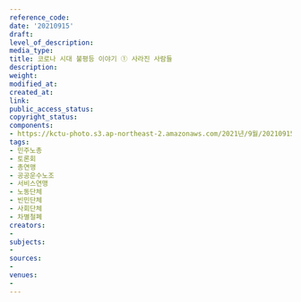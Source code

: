 ```yaml
---
reference_code: 
date: '20210915'
draft: 
level_of_description: 
media_type: 
title: 코로나 시대 불평등 이야기 ① 사라진 사람들
description: 
weight: 
modified_at: 
created_at: 
link: 
public_access_status: 
copyright_status: 
components:
- https://kctu-photo.s3.ap-northeast-2.amazonaws.com/2021년/9월/20210915-코로나+시대+불평등+이야기+①+사라진+사람들_민주노총_토론회_총연맹_공공운수노조_서비스연맹_노동단체_빈민단체_사회단체_차별철폐/404130_61949_5031.jpg
tags:
- 민주노총
- 토론회
- 총연맹
- 공공운수노조
- 서비스연맹
- 노동단체
- 빈민단체
- 사회단체
- 차별철폐
creators:
- 
subjects:
- 
sources:
- 
venues:
- 
---
```

